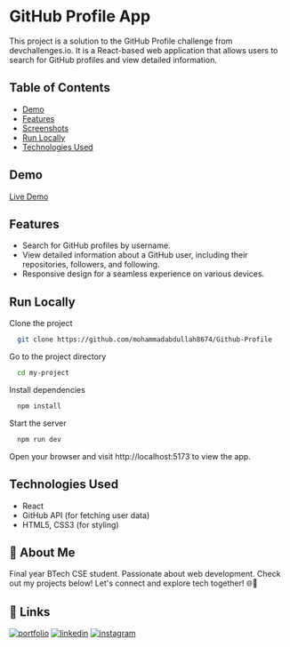 # GitHub Profile App

This project is a solution to the GitHub Profile challenge from devchallenges.io. It is a React-based web application that allows users to search for GitHub profiles and view detailed information.

## Table of Contents

- [Demo](#demo)
- [Features](#features)
- [Screenshots](#screenshot)
- [Run Locally](#run-locally)
- [Technologies Used](#technologies-used)


## Demo

[Live Demo](#) <!-- Add a link to your live demo once it's hosted -->

## Features

- Search for GitHub profiles by username.
- View detailed information about a GitHub user, including their repositories, followers, and following.
- Responsive design for a seamless experience on various devices.


## Run Locally

Clone the project

```bash
  git clone https://github.com/mohammadabdullah8674/Github-Profile
```

Go to the project directory

```bash
  cd my-project
```

Install dependencies

```bash
  npm install
```

Start the server

```bash
  npm run dev
```



Open your browser and visit http://localhost:5173 to view the app.

## Technologies Used 

- React
- GitHub API (for fetching user data)
- HTML5, CSS3 (for styling) 



## 🚀 About Me
Final year BTech CSE student. Passionate about web development. Check out my projects below! Let's connect and explore tech together! 🌐🚀



## 🔗 Links
[![portfolio](https://img.shields.io/badge/my_portfolio-000?style=for-the-badge&logo=ko-fi&logoColor=white)](https://mohd-abdullah-personal-portfolio.vercel.app/)
[![linkedin](https://img.shields.io/badge/linkedin-0A66C2?style=for-the-badge&logo=linkedin&logoColor=white)](https://linkedin.com/in/mohd-abdullah-zubair)
[![instagram](https://img.shields.io/badge/instagram-1DA1F2?style=for-the-badge&logo=instagram&logoColor=white)](https://instagram.com/i_am_abdullahzubair)
